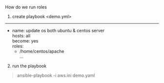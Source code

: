 
How do we run roles

1. create playbook <demo.yml> 
---                                                               
- name: update os both ubuntu & centos server                       
  hosts: all                                                        
  become: yes                                                                                                                         
  roles:                                                              
  - /home/centos/apache                                         
 ...                         
 
 2. run the playbook
   > ansible-playbook -i aws.ini demo.yaml
